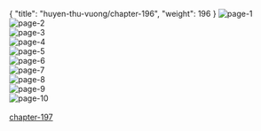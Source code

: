 { "title": "huyen-thu-vuong/chapter-196", "weight": 196 }
<img src="huyen-thu-vuong_0196_01-247850b985f6b41f2db4c1ce676aa093.webp" alt="page-1" origin="http://1.bp.blogspot.com/-VgSzjfyradY/WsdfOk8V88I/AAAAAAAAN-Y/D5REUL42U2Q6podX3-eZkj0p6OjLiA-FQCLcBGAs/s1600/1.jpg?imgmax=0"><br/>
<img src="huyen-thu-vuong_0196_02-ae7f3de6d9894fffe95402c52cc18913.webp" alt="page-2" origin="http://1.bp.blogspot.com/-SukAAQvzTJI/WsdfO-QDrvI/AAAAAAAAN-g/g5sVdSY2Yuk-YVzm_rr41yTSF-Yh1_l6QCLcBGAs/s1600/2.jpg?imgmax=0"><br/>
<img src="huyen-thu-vuong_0196_03-863b3765b4ba0ab8188ee8dd6664b69b.webp" alt="page-3" origin="http://1.bp.blogspot.com/-R8sTAR_z7Bc/WsdfPrYV_FI/AAAAAAAAN-k/2hi0xDbhpTsCyL4x2YCtjQBL8PSzi2dtwCLcBGAs/s1600/3.jpg?imgmax=0"><br/>
<img src="huyen-thu-vuong_0196_04-dabdb535f584f99059f4f1c77baa8904.webp" alt="page-4" origin="http://1.bp.blogspot.com/-AtySUWWxQf0/WsdfP09K9eI/AAAAAAAAN-o/hlUy09r6CaYwHAh50FfZODmCKz2y0HSzACLcBGAs/s1600/4.jpg?imgmax=0"><br/>
<img src="huyen-thu-vuong_0196_05-a98b35f109b29fd3c0ae79b8557cc15d.webp" alt="page-5" origin="http://1.bp.blogspot.com/-e9rtNWokZO4/WsdfPywvcaI/AAAAAAAAN-s/XecD1Fx0GI8VyjgiavNx6-a8832mZuQVgCLcBGAs/s1600/5.jpg?imgmax=0"><br/>
<img src="huyen-thu-vuong_0196_06-019f56b9d4dc9472f047e59861d5ce07.webp" alt="page-6" origin="http://1.bp.blogspot.com/-4KICv4Obv-Q/WsdfQ8YFi2I/AAAAAAAAN-w/8peaIrgCROAMlce6zJmjRO0DkPzCZKNmACLcBGAs/s1600/6.jpg?imgmax=0"><br/>
<img src="huyen-thu-vuong_0196_07-194f7706b145678f1c9a1b844b88485e.webp" alt="page-7" origin="http://1.bp.blogspot.com/-fUusWg_EqyQ/WsdfRcO7upI/AAAAAAAAN-0/PKJVIOZpiEYEu-e0OEWSVp0om-9a4cjmwCLcBGAs/s1600/7.jpg?imgmax=0"><br/>
<img src="huyen-thu-vuong_0196_08-71441917d70d70a6060f2550b3b02cae.webp" alt="page-8" origin="http://1.bp.blogspot.com/-PfpcQ2b_i1c/WsdfRu-r-EI/AAAAAAAAN-4/Cj-vjkIFDm4Ns33Ri0t7O61ZtFlQrUAGQCLcBGAs/s1600/8.jpg?imgmax=0"><br/>
<img src="huyen-thu-vuong_0196_09-fc587b8efe961085e4a1c9c27a8b2ac2.webp" alt="page-9" origin="http://1.bp.blogspot.com/-wJKq_xgHjnY/WsdfRyV03RI/AAAAAAAAN-8/byQnDOpJpEkt8HFpqlYr1xbj_Grkkaq2gCLcBGAs/s1600/9.jpg?imgmax=0"><br/>
<img src="huyen-thu-vuong_0196_10-340e5b0ca6b78d9ddda65a2af0b3aab3.webp" alt="page-10" origin="http://1.bp.blogspot.com/-VHcddQgLfnM/WsdfO4zRUWI/AAAAAAAAN-c/VQFqq8NSnqYVKYMdaulc-LRkPcWFqNnuwCLcBGAs/s1600/10.jpg?imgmax=0"><br/>
<br/><a class="nextchap" href="/huyen-thu-vuong/chapter-197">chapter-197</a>
